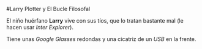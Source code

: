 #Larry Plotter y El Bucle Filosofal

El niño huérfano **Larry** vive con sus tíos, que lo tratan bastante mal
(le hacen usar *Inter Explorer*).

Tiene unas *Google Glasses* redondas y una cicatriz de un *USB* en la frente.
